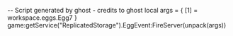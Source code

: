 -- Script generated by ghost - credits to ghost
local args = {
    [1] = workspace.eggs.Egg7
}
game:getService("ReplicatedStorage").EggEvent:FireServer(unpack(args))
